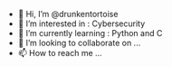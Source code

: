 - 👋 Hi, I’m @drunkentortoise
- 👀 I’m interested in : Cybersecurity 
- 🌱 I’m currently learning : Python and C
- 💞️ I’m looking to collaborate on ...
- 📫 How to reach me ...

<!---
drunkentortoise/drunkentortoise is a ✨ special ✨ repository because its `README.md` (this file) appears on your GitHub profile.
You can click the Preview link to take a look at your changes.
--->
